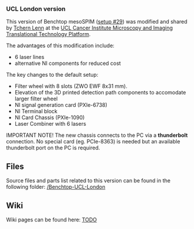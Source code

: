 ### UCL London version
This version of Benchtop mesoSPIM ([setup #29](https://mesospim.org/setups/)) was modified and shared by [Tchern Lenn](mailto:<y.lenn@ucl.ac.uk>) at the [UCL Cancer Institute Microscopy and Imaging Translational Technology Platform](https://www.ucl.ac.uk/cancer/research/cancer-institute-translational-technology-platforms/microscopy-and-imaging-translational). 

The advantages of this modification include:
- 6 laser lines
- alternative NI components for reduced cost

The key changes to the default setup:
- Filter wheel with 8 slots (ZWO EWF 8x31 mm).
- Elevation of the 3D printed detection path components to accomodate larger filter wheel
- NI signal generation card (PXIe-6738)
- NI Terminal block
- NI Card Chassis (PXIe-1090)
- Laser Combiner with 6 lasers

IMPORTANT NOTE!
The new chassis connects to the PC via a **thunderbolt** connection. No special card (eg. PCIe-8363) is needed but an available thunderbolt port on the PC is required.

## Files
Source files and parts list related to this version can be found in the following folder:
[/Benchtop-UCL-London](https://github.com/mesoSPIM/benchtop-hardware/Benchtop-UCL-London)

## Wiki
Wiki pages can be found here: [TODO]()
